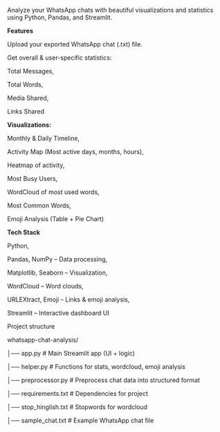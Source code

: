 Analyze your WhatsApp chats with beautiful visualizations and statistics using Python, Pandas, and Streamlit.


**Features**

Upload your exported WhatsApp chat (.txt) file.

Get overall & user-specific statistics:

Total Messages,  

Total Words, 

Media Shared, 

Links Shared


**Visualizations:**

Monthly & Daily Timeline, 

Activity Map (Most active days, months, hours), 

Heatmap of activity, 

 Most Busy Users, 
 
 WordCloud of most used words, 
 
 Most Common Words, 
 
Emoji Analysis (Table + Pie Chart)



**Tech Stack**

Python, 

Pandas, NumPy – Data processing, 

Matplotlib, Seaborn – Visualization, 

WordCloud – Word clouds, 

URLEXtract, Emoji – Links & emoji analysis, 

Streamlit – Interactive dashboard UI



Project structure 

whatsapp-chat-analysis/

│── app.py              # Main Streamlit app (UI + logic)

│── helper.py           # Functions for stats, wordcloud, emoji analysis

│── preprocessor.py     # Preprocess chat data into structured format

│── requirements.txt    # Dependencies for project

│── stop_hinglish.txt   # Stopwords for wordcloud

│── sample_chat.txt     # Example WhatsApp chat file
